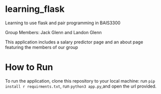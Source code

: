 # learning_flask
Learning to use flask and pair programming in BAIS3300

Group Members: Jack Glenn and Landon Glenn

This application includes a salary predictor page and an about page featuring the members of our group 

# How to Run
To run the application, clone this repository to your local machine:
run `pip install r requirments.txt`, run `python3 app.py`,and open the url provided.